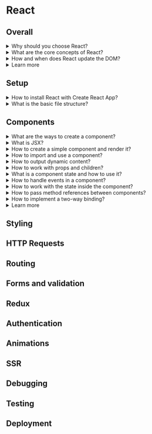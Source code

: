 # React
## Overall
<details>
<summary>Why should you choose React?</summary>

- if you want to learn faster (choose React or Vue instead of Angular)
- if your project is going to develop gradually in many steps, extending the functionality (choose React or Vue due to the best compatibility)
- when state becomes difficult to handle with vanilla JavaScript
- focus on logic and not on preventing your application from exploding
- huge ecosystem, community, high performance, development
- easy to use with multi page applications for widgets
- works with a copy of DOM (compares to the actual DOM, renders only the changed parts, less traffic used, good for mobile device)

</details>

<details>
<summary>What are the core concepts of React?</summary>

- `props` and `state` are the core concepts

</details>

<details>
<summary>How and when does React update the DOM?</summary>

- only changes in `props` or `state` trigger React to re-render components and update the DOM in the browser

</details>

<details>
<summary>Learn more</summary>

- [React official](https://reactjs.org/)
- [Create React App official](https://create-react-app.dev/)
- [ ] [Learn React](https://academind.com/learn/react/)

</details>

## Setup
<details>
<summary>How to install React with Create React App?</summary>

- look for current installation on official website
- `react` for working with React
- `react-dom` for rendering into the DOM
- `react-scripts` all the new workflow, ES6+ features support, etc.

</details>

<details>
<summary>What is the basic file structure?</summary>

```bash
app-name
| public
|-| index.html # where the app will be injected (contains root element)
| src
|-| index.js # starting point, renders the app to the DOM
```

</details>

## Components
<details>
<summary>What are the ways to create a component?</summary>

- functional components (presentational, dumb, stateless) - best practice
- class-based components (containers, smart, stateful)

</details>

<details>
<summary>What is JSX?</summary>

- React uses JSX to create elements (compiled to normal JS code)
- JSX is not HTML, even the tags are converted into HTML by React
- basic component is a function, which returns some JSX
- component has to be wrapped in one HTML element

</details>

<details>
<summary>How to create a simple component and render it?</summary>

```JavaScript
// have to import to convert JSX into React.createElement
import React from 'react';

// props contain all the attributes given in render
function User(props) {
  // should return the html to render
  return (
    <div className="user">
      <h2>{props.name}</h2>
    </div>
  );

  // when rendered, JSX actually looks like this
  return React.createElement('div', {
    className: 'user'
  }, React.createElement('h2', null, 'Some text'));
}

// allows to render JS function as a component into a DOM
ReactDOM.render(<User name="Emma" />, document.querySelector('#user-1'));
ReactDOM.render(<User name="Hannah" />, document.querySelector('#user-2'));

// better to render only once
const app = (
  <div>
    <User name="Emma" />
    <User name="Hannah" />
  </div>
);

ReactDOM.render(app, document.querySelector('#root'));
```

</details>

<details>
<summary>How to import and use a component?</summary>

```JavaScript
// ./User/User.js
import React from 'react';

const user = () => {
  return (
    <h2>I'm Maya!</h2>
  );
};

export default user;
```
```JavaScript
// App.js
import React, { Component } from 'react';
// have to use an uppercase
// (to be identified by React as a custom component)
// all the lowercase are reserved for HTML syntax
import User from './User/User';

class App extends Component {
  render() {
    return (
      <div className="container">
        <User />
        <User></User>
      </div>
    );
  }
}
```

</details>

<details>
<summary>How to output dynamic content?</summary>

```JavaScript
// ./Player/Player.js
import React from 'react';

const player = () => {
  // inside {} no multiline code allowed
  return (
    <h2>I'm Harry! I'm level {Math.random()}</h2>
  );
};

export default player;
```

</details>

<details>
<summary>How to work with props and children?</summary>

```JavaScript
// ./Player/Player.js
import React from 'react';

// props holds all the properties passed as attributes from parent
const player = (props) => {
  return (
    <h2>I'm {props.name}! My level is {props.level}</h2>
    // to access the content provided inside the component tag
    <p>{props.children}</p>
  );
};

export default player;
```
- if created as a class - accessible via `this.props`
```JavaScript
// ./Player/Player.js
import React from 'react';

// props holds all the properties passed as attributes from parent
class Player extends Component {
  render() {
    return (
      <h2>I'm {this.props.name}! My level is {this.props.level}</h2>
    );
  }
};

export default Player;
```
```JavaScript
// App.js
import React, { Component } from 'react';
import Player from './Player/Player';

class App extends Component {
  render() {
    return (
      <div className="container">
        <Player name="Harry" level="10" />
        <Player name="Ron" level="10">My house is Griffindor!</Player>
      </div>
    );
  }
}
```

</details>

<details>
<summary>What is a component state and how to use it?</summary>

- if the state changes, React updates the DOM
- only the affected parts are re-rendered
- could be used only in class components
```JavaScript
// App.js
import React, { Component } from 'react';
import Player from './Player/Player';

class App extends Component {
  // can define a state property only for classes
  // which extended from the Component
  // managed from the inside of the component
  state = {
    players: [
      { name: 'Harry', level: 10 },
      { name: 'Ron', level: 10 }
    ]
  }

  render() {
    return (
      <div className="container">
        <Player 
          name={this.state.players[0].name}
          level={this.state.players[0].level} />
        <Player
          name={this.state.players[1].name}
          level={this.state.players[1].level}
        >My house is Griffindor!</Player>
      </div>
    );
  }
}
```

</details>

<details>
<summary>How to handle events in a component?</summary>

```JavaScript
// App.js
import React, { Component } from 'react';
import Player from './Player/Player';

class App extends Component {
  state = {
    players: [
      { name: 'Harry', level: 10 },
      { name: 'Ron', level: 10 }
    ]
  }

  onButtonClick = () => {
    console.log(this);
  };

  render() {
    return (
      <div className="container">
        <button onClick={this.onButtonClick} type="button">
          Change player
        </button>
        <Player 
          name={this.state.players[0].name}
          level={this.state.players[0].level} />
        <Player
          name={this.state.players[1].name}
          level={this.state.players[1].level}
        >My house is Griffindor!</Player>
      </div>
    );
  }
}
```

</details>

<details>
<summary>How to work with the state inside the component?</summary>

- React updates the parts of DOM when state or props change
```JavaScript
// App.js
import React, { Component } from 'react';
import Player from './Player/Player';

class App extends Component {
  state = {
    players: [],
    otherState: 'some state value'
  }

  onButtonClick = () => {
    // can't mutate the state like that
    this.state.players[0].name = 'Ron';
    // have to use a special method
    // inherited from the Component
    // merges with the existing state
    // the otherState stays the same
    this.setState({
      players: [
        { name: 'Ron', level: 10 }
        { name: 'Ron', level: 10 }
      ]
    });
  };

  render() {
    return (
      <div className="container">
        <button onClick={this.onButtonClick} type="button">
          Change player
        </button>
        <Player 
          name={this.state.players[0].name}
          level={this.state.players[0].level} />
        <Player
          name={this.state.players[1].name}
          level={this.state.players[1].level}
        >My house is Griffindor!</Player>
      </div>
    );
  }
}
```
- with hooks in the component function
```JavaScript
// App.js
import React, { useState } from 'react';
import Player from './Player/Player';

const App = props => {
  // returns an array with exactly 2 elements
  // (current state, function that allows to update the state)
  const [playersState, setPlayersState] = useState({
    players: [],
    // when we change the players state, will be removed
    otherState: 'some state value'
  });
  // set otherState here not to be rewritten
  const [otherState, setOtherState] = useState({
    otherState: 'some value'
  });
  // or any other value
  useState('some other value');

  const onButtonClick = () => {
    // rewrites the state, otherState will be lost
    setPlayersState({
      players: [
        { name: 'Ron', level: 10 }
        { name: 'Ron', level: 10 }
      ]
    });
  };

  return (
    <div className="container">
      <button onClick={onButtonClick} type="button">
        Change player
      </button>
      <Player 
        name={playersState.players[0].name}
        level={playersState.players[0].level} />
      <Player
        name={playersState.players[1].name}
        level={playersState.players[1].level}
      >My house is Griffindor!</Player>
    </div>
  );
}
```

</details>

<details>
<summary>How to pass method references between components?</summary>

- methods can be passed as props
```JavaScript
// ./Player/Player.js
import React from 'react';

const Player = (props) => {
  return (
    <h2 onClick={props.click}>
      I'm {props.name}! My level is {props.level}
    </h2>
    <p>{props.children}</p>
  );
};

export default Player;
```
```JavaScript
// App.js
import React, { Component } from 'react';
import Player from './Player/Player';

class App extends Component {
  state = {
    players: [
      { name: 'Harry', level: 10 },
      { name: 'Ron', level: 10 }
    ]
  }

  onButtonClick = () => {
    console.log(this);
  };

  // bind is more efficient if args needed
  render() {
    return (
      <div className="container">
        <button onClick={this.onButtonClick} type="button">
          Change player
        </button>
        <Player 
          name={this.state.players[0].name}
          level={this.state.players[0].level}
          click={this.onButtonClick}
          click={this.onButtonClick.bind(this, 'Harry')}
          click={() => this.onButtonClick('Harry')}
        />
        <Player
          name={this.state.players[1].name}
          level={this.state.players[1].level}
        >My house is Griffindor!</Player>
      </div>
    );
  }
}
```

</details>

<details>
<summary>How to implement a two-way binding?</summary>

```JavaScript
// ./Player/Player.js
import React from 'react';

const Player = (props) => {
  return (
    <h2 onClick={props.click}>
      I'm {props.name}! My level is {props.level}
    </h2>
    <input
      type="text"
      onChange={props.changed}
      value={props.name}
    />
    <p>{props.children}</p>
  );
};

export default Player;
```
```JavaScript
// App.js
import React, { Component } from 'react';
import Player from './Player/Player';

class App extends Component {
  state = {
    players: [
      { name: 'Harry', level: 10 },
      { name: 'Ron', level: 10 }
    ]
  }

  onButtonClick = () => {
    console.log(this);
  }

  onNameChanged = (evt) => {
    console.log(evt.target.value);
  } 

  render() {
    return (
      <div className="container">
        <button onClick={this.onButtonClick} type="button">
          Change player
        </button>
        <Player 
          changed={this.onNameChanged}
          name={this.state.players[0].name}
          level={this.state.players[0].level} />
        <Player
          name={this.state.players[1].name}
          level={this.state.players[1].level}
        >My house is Griffindor!</Player>
      </div>
    );
  }
}
```

</details>

<details>
<summary>Learn more</summary>

- [Supported events](https://reactjs.org/docs/events.html#supported-events)

</details>

## Styling

## HTTP Requests

## Routing

## Forms and validation

## Redux

## Authentication

## Animations

## SSR

## Debugging

## Testing

## Deployment
